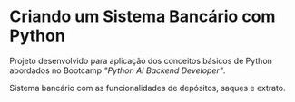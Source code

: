 
# Criando um Sistema Bancário com Python

Projeto desenvolvido para aplicação dos conceitos básicos de Python abordados no Bootcamp *"Python AI Backend Developer"*. 

Sistema bancário com as funcionalidades de depósitos, saques e extrato.
